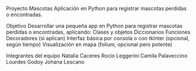Proyecto Mascotas
Aplicación en Python para registrar mascotas perdidas o encontradas.

Objetivo
Desarrollar una pequeña app en Python para registrar mascotas perdidas o encontradas, aplicando:
 Clases y objetos
 Diccionarios
 Funciones
 Decoradores (si aplican)
 Interfaz básica por consola o con tkinter (opcional, según tiempo)
 Visualización en mapa (folium, opcional pero potente)
 
Integrantes del equipo
Natalia Caceres
Rocio Leggerini
Camila Palaveccino
Lourdes Godoy
Johana Lescano
